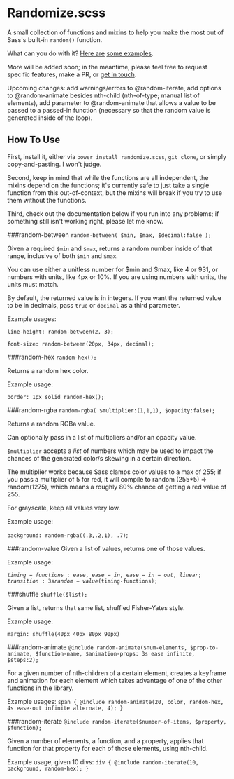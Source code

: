 # Randomize.scss

A small collection of functions and mixins to help you make the most out of Sass's built-in `random()` function.

What can you do with it? [Here are](http://codepen.io/mknadler/pen/QwdQBx) [some examples](http://codepen.io/mknadler/pen/rajpJp).

More will be added soon; in the meantime, please feel free to request specific features, make a PR, or [get in touch](https://twitter.com/antimytheme).

Upcoming changes: add warnings/errors to @random-iterate, add options to @random-animate besides nth-child (nth-of-type; manual list of elements), add parameter to @random-animate that allows a value to be passed to a passed-in function (necessary so that the random value is generated inside of the loop).

## How To Use

First, install it, either via `bower install randomize.scss`, `git clone`, or simply copy-and-pasting. I won't judge.

Second, keep in mind that while the functions are all independent, the mixins depend on the functions; it's currently safe to just take a single function from this out-of-context, but the mixins will break if you try to use them without the functions.

Third, check out the documentation below if you run into any problems; if something still isn't working right, please let me know.

###random-between
`random-between( $min, $max, $decimal:false );`

Given a required `$min` and `$max`,  returns a random number inside of that range, inclusive of both `$min` and `$max`.

You can use either a unitless number for $min and $max, like 4 or 931, or numbers with units, like 4px or 10%. If you are using numbers with units, the units must match.

By default, the returned value is in integers. If you want the returned value to be in decimals, pass `true` or `decimal` as a third parameter.

Example usages:

`line-height: random-between(2, 3);`

`font-size: random-between(20px, 34px, decimal);`


###random-hex
`random-hex();`

Returns a random hex color.

Example usage:

`border: 1px solid random-hex();`

###random-rgba
`random-rgba( $multiplier:(1,1,1), $opacity:false);`

Returns a random RGBa value.

Can optionally pass in a list of multipliers and/or an opacity value. 

`$multiplier` accepts a *list* of numbers which may be used to impact the chances of the generated color/s skewing in a certain direction.

The multiplier works because Sass clamps color values to a max of 255; if you pass a multiplier of 5 for red, it will compile to random (255*5) => random(1275), which means a roughly 80% chance of getting a red value of 255.

For grayscale, keep all values very low.

Example usage:

`background: random-rgba((.3,.2,1), .7)`;

###random-value 
Given a list of values, returns one of those values.

Example usage:

<code>$timing-functions: ease, ease-in, ease-in-out, linear;
transition: 3s random-value($timing-functions);</code>

###shuffle
`shuffle($list);`

Given a list, returns that same list, shuffled Fisher-Yates style.

Example usage:

`margin: shuffle(40px 40px 80px 90px)`

###random-animate
`@include random-animate($num-elements, $prop-to-animate, $function-name, $animation-props: 3s ease infinite, $steps:2);`

For a given number of nth-children of a certain element, creates a keyframe and animation for each element which takes advantage of one of the other functions in the library.

Example usages: 
`span { @include random-animate(20, color, random-hex, 4s ease-out infinite alternate, 4); }`


###random-iterate
`@include random-iterate($number-of-items, $property, $function);`

Given a number of elements, a function, and a property, applies that function for that property for each of those elements, using nth-child.

Example usage, given 10 divs:
`div { @include random-iterate(10, background, random-hex); }`
